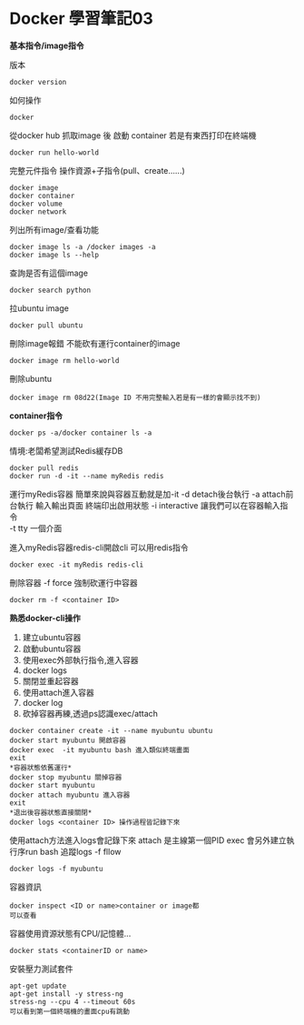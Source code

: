# Docker 學習筆記03
**基本指令/image指令**

版本
```
docker version
```
如何操作
```
docker
```
從docker hub 抓取image 後 啟動 container 若是有東西打印在終端機
```
docker run hello-world
```
完整元件指令 操作資源+子指令(pull、create......)
```
docker image
docker container
docker volume
docker network
```
列出所有image/查看功能
```
docker image ls -a /docker images -a 
docker image ls --help
```
查詢是否有這個image
```
docker search python
```
拉ubuntu image
```
docker pull ubuntu
```
刪除image報錯 不能砍有運行container的image
```
docker image rm hello-world
```
刪除ubuntu
```
docker image rm 08d22(Image ID 不用完整輸入若是有一樣的會顯示找不到)
```
**container指令**

```
docker ps -a/docker container ls -a
```

情境:老闆希望測試Redis緩存DB
```
docker pull redis
docker run -d -it --name myRedis redis 
```
運行myRedis容器  簡單來說與容器互動就是加-it
-d  detach後台執行 
-a  attach前台執行 輸入輸出頁面 終端印出啟用狀態
-i  interactive 讓我們可以在容器輸入指令    
-t  tty 一個介面

進入myRedis容器redis-cli開啟cli 可以用redis指令
```
docker exec -it myRedis redis-cli
```
刪除容器 -f force 強制砍運行中容器
```
docker rm -f <container ID>
```
**熟悉docker-cli操作**
1. 建立ubuntu容器
2. 啟動ubuntu容器
3. 使用exec外部執行指令,進入容器
4. docker logs
5. 關閉並重起容器
6. 使用attach進入容器
7. docker log
8. 砍掉容器再練,透過ps認識exec/attach

```
docker container create -it --name myubuntu ubuntu
docker start myubuntu 開啟容器
docker exec  -it myubuntu bash 進入類似終端畫面
exit
*容器狀態依舊運行*
docker stop myubuntu 關掉容器
docker start myubuntu
docker attach myubuntu 進入容器
exit
*退出後容器狀態直接關閉*
docker logs <container ID> 操作過程皆記錄下來
```
使用attach方法進入logs會記錄下來 
attach 是主線第一個PID 
exec 會另外建立執行序run bash
追蹤logs -f fllow
```
docker logs -f myubuntu
```
容器資訊
```
docker inspect <ID or name>container or image都
可以查看
```
容器使用資源狀態有CPU/記憶體...
```
docker stats <containerID or name>
```
安裝壓力測試套件
```
apt-get update
apt-get install -y stress-ng
stress-ng --cpu 4 --timeout 60s
可以看到第一個終端機的畫面cpu有跳動
```